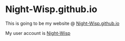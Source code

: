 # Night-Wisp.github.io

This is going to be my website @ <a href="https://Night-Wisp.github.io">Night-Wisp.github.io</a>

My user account is <a href="https://github.com/Night-Wisp">Night-Wisp</a>
